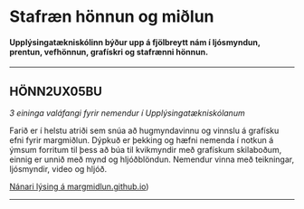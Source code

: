 # Stafræn hönnun og miðlun

#### Upplýsingatækniskólinn býður upp á fjölbreytt nám í ljósmyndun, prentun, vefhönnun, grafískri og stafrænni hönnun. 

<!-- Forritin sem eru notuð og kennt er á, eru mörg og mismunandi en flaggskipið í þeirri flóru eru [ADOBE forritin](https://www.adobe.com/creativecloud.html). Kosturinn við Adobe forritin umfram önnur sambærileg forrit er að það er hægt að vinna samtímis með þau og samnýta til að ná fram tilætluðum áhrifum. Aðgerðir og viðmót er samræmt og auðveldar það notendum að ná tökum á þeim. Adobe forritin nýtast í nánast öllum áföngum Upplýsingatækniskólans. Nemendur Tækniskólans geta keypt áskrift að [Adobe Creative Cloud pakkanum](https://tskoli.is/tolvuthjonusta/) á bókasöfnum skólans, hann kostar 6.000 kr og gildir í eitt ár. Hægt er að endurnýja áskriftina á meðan námi stendur. -->

---

## HÖNN2UX05BU

_3 eininga valáfangi fyrir nemendur í Upplýsingatækniskólanum_

Farið er í helstu atriði sem snúa að hugmyndavinnu og vinnslu á grafísku efni fyrir margmiðlun. Dýpkuð er þekking og hæfni nemenda í notkun á  ýmsum forritum til þess að búa til kvikmyndir með grafískum skilaboðum, einnig er unnið með mynd og hljóðblöndun. Nemendur vinna með teikningar, ljósmyndir, video og hljóð.

[Nánari lýsing á margmidlun.github.io](https://margmidlun.github.io/))

<!-- í vinnslu

## Áhrif og endurvinnsla ÁE1

_2 eininga valáfangi fyrir nemendur í Tækniskólanum_

**Adobe After Effects** er eitt vinsælasta forritið sem atvinnumenn nota til að búa til grafískar hreyfimyndir og bæta þeim í kvikmyndir ásamt litastillingum, myndblöndun og alskyns áhrifum. Hægt er að sérsníða kvikmyndir fyrir internetið, sjónvarp og skjávarpa. Þú getur notað _After Effects_ til að blanda saman grafísku efni og vídeói og birt á félagsmiðlum (_Social Media_) og vefsíðum. Uppgötvaðu auk þess hvernig á að bæta þrívíddarlögum og myndavélum við senurnar þínar til að fá fjölvíddar sjónarhorn á persónurnar þínar. Námskeiðið er ætlað byrjendum og forkrföfur eru almenn tölvukunnátta. Það er kostur að kunna á myndvinnsluforrit (_Photoshop_) og eða vektor teikniforrit (_Illustrator_).
-->
<!-- > [Nánari lýsing í vinnslu](https://github.com/margmidlun/AfterEffects) -->

---
<!--
## Hreyfimyndagerð með Adobe Animate

_2 eininga valáfangi fyrir nemendur í Tækniskólanum_



### Hreyfimyndagerð í Adobe Animate 

Í áfanganum notum við **Adobe Animate** til að búa til teiknimynd. Við byrjum á að vinna með dæmi og notum ýmis tól og tæki til að framkvæma einstakar hreyfingar og tengjum síðan saman í ákveðnu verkflæði.  Uppgötvaðu hvernig á að útbúa persónur með brúðuverkfærunum (_Puppet tools_). Við förum yfir reglur og brellur til að hámarka kunnáttu þína og sköpunargáfu. Námskeiðið er ætlað byrjendum og forkrföfur eru almenn tölvukunnátta. 
-->
